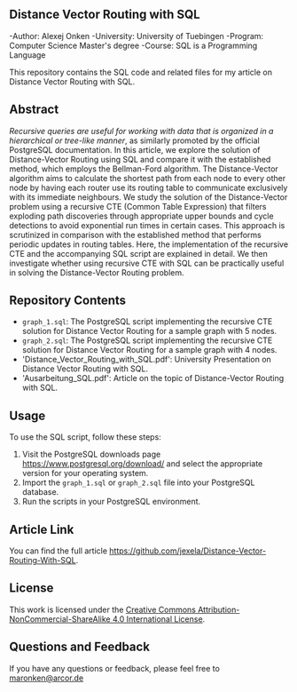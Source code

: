 ## Distance Vector Routing with SQL

-Author: Alexej Onken
-University: University of Tuebingen
-Program: Computer Science Master's degree
-Course: SQL is a Programming Language


This repository contains the SQL code and related files for my article on Distance Vector Routing with SQL.

## Abstract

*Recursive queries are useful for working with data that is organized in a hierarchical or tree-like manner*, as similarly promoted by the official PostgreSQL documentation. In this article, we explore the solution of Distance-Vector Routing using SQL and compare it with the established method, which employs the Bellman-Ford algorithm. The Distance-Vector algorithm aims to calculate the shortest path from each node to every other node by having each router use its routing table to communicate exclusively with its immediate neighbours. We study the solution of the Distance-Vector problem using a recursive CTE (Common Table Expression) that filters exploding path discoveries through appropriate upper bounds and cycle detections to avoid exponential run times in certain cases. This approach is scrutinized in comparison with the established method that performs periodic updates in routing tables. Here, the implementation of the recursive CTE and the accompanying SQL script are explained in detail. We then investigate whether using recursive CTE with SQL can be practically useful in solving the Distance-Vector Routing problem.

## Repository Contents

- `graph_1.sql`: The PostgreSQL script implementing the recursive CTE solution for Distance Vector Routing for a sample graph with 5 nodes.
- `graph_2.sql`: The PostgreSQL script implementing the recursive CTE solution for Distance Vector Routing for a sample graph with 4 nodes.
- 'Distance_Vector_Routing_with_SQL.pdf': University Presentation on Distance Vector Routing with SQL.
-  'Ausarbeitung_SQL.pdf': Article on the topic of Distance-Vector Routing with SQL.

## Usage

To use the SQL script, follow these steps:

1. Visit the PostgreSQL downloads page https://www.postgresql.org/download/ and select the appropriate version for your operating system.
2. Import the `graph_1.sql` or `graph_2.sql` file into your PostgreSQL database.
3. Run the scripts in your PostgreSQL environment.

## Article Link

You can find the full article https://github.com/jexela/Distance-Vector-Routing-With-SQL.

## License

This work is licensed under the [Creative Commons Attribution-NonCommercial-ShareAlike 4.0 International License](http://creativecommons.org/licenses/by-nc-sa/4.0/).

## Questions and Feedback

If you have any questions or feedback, please feel free to maronken@arcor.de
